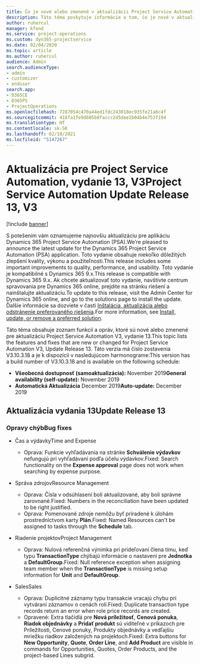 ```yaml
---
title: Čo je nové alebo zmenené v aktualizácii Project Service Automation, vydanie 13, V3
description: Táto téma poskytuje informácie o tom, čo je nové v aktualizácii Project Service Automation, vydanie 13, V3.
author: ruhercul
manager: kfend
ms.service: project-operations
ms.custom: dyn365-projectservice
ms.date: 02/04/2020
ms.topic: article
ms.author: ruhercul
audience: Admin
search.audienceType:
- admin
- customizer
- enduser
search.app:
- D365CE
- D365PS
- ProjectOperations
ms.openlocfilehash: 7287054c470a44ed1fdc243018ec935fe21a6c4f
ms.sourcegitcommit: 418fa1fe9d605b8faccc2d5dee1b04b4e753f194
ms.translationtype: HT
ms.contentlocale: sk-SK
ms.lasthandoff: 02/10/2021
ms.locfileid: "5147267"
---
```

# <a name="project-service-automation-update-release-13-v3"></a><span data-ttu-id="8ba9a-103">Aktualizácia pre Project Service Automation, vydanie 13, V3</span><span class="sxs-lookup"><span data-stu-id="8ba9a-103">Project Service Automation Update Release 13, V3</span></span>

[!include [banner](../includes/psa-now-project-operations.md)]

<span data-ttu-id="8ba9a-104">S potešením vám oznamujeme najnovšiu aktualizáciu pre aplikáciu Dynamics 365 Project Service Automation (PSA).</span><span class="sxs-lookup"><span data-stu-id="8ba9a-104">We’re pleased to announce the latest update for the Dynamics 365 Project Service Automation (PSA) application.</span></span> <span data-ttu-id="8ba9a-105">Toto vydanie obsahuje niekoľko dôležitých zlepšení kvality, výkonu a použiteľnosti.</span><span class="sxs-lookup"><span data-stu-id="8ba9a-105">This release includes some important improvements to quality, performance, and usability.</span></span> <span data-ttu-id="8ba9a-106">Toto vydanie je kompatibilné s Dynamics 365 9.x.</span><span class="sxs-lookup"><span data-stu-id="8ba9a-106">This release is compatible with Dynamics 365 9.x.</span></span> <span data-ttu-id="8ba9a-107">Ak chcete aktualizovať toto vydanie, navštívte centrum spravovania pre Dynamics 365 online, prejdite na stránku riešení a nainštalujte aktualizáciu.</span><span class="sxs-lookup"><span data-stu-id="8ba9a-107">To update to this release, visit the Admin Center for Dynamics 365 online, and go to the solutions page to install the update.</span></span> <span data-ttu-id="8ba9a-108">Ďalšie informácie sa dozviete v časti [Inštalácia, aktualizácia alebo odstránenie preferovaného riešenia](https://docs.microsoft.com/power-platform/admin/install-remove-preferred-solution).</span><span class="sxs-lookup"><span data-stu-id="8ba9a-108">For more information, see [Install, update, or remove a preferred solution](https://docs.microsoft.com/power-platform/admin/install-remove-preferred-solution).</span></span>

<span data-ttu-id="8ba9a-109">Táto téma obsahuje zoznam funkcií a opráv, ktoré sú nové alebo zmenené pre aktualizáciu Project Service Automation V3, vydanie 13.</span><span class="sxs-lookup"><span data-stu-id="8ba9a-109">This topic lists the features and fixes that are new or changed for Project Service Automation V3, Update Release 13.</span></span> <span data-ttu-id="8ba9a-110">Táto verzia má číslo zostavenia V3.10.3.18 a je k dispozícii v nasledujúcom harmonograme:</span><span class="sxs-lookup"><span data-stu-id="8ba9a-110">This version has a build number of V3.10.3.18 and is available on the following schedule:</span></span>

- <span data-ttu-id="8ba9a-111">**Všeobecná dostupnosť (samoaktualizácia):** November 2019</span><span class="sxs-lookup"><span data-stu-id="8ba9a-111">**General availability (self-update):** November 2019</span></span>
- <span data-ttu-id="8ba9a-112">**Automatická Aktualizácia** December 2019</span><span class="sxs-lookup"><span data-stu-id="8ba9a-112">**Auto-update:** December 2019</span></span>


## <a name="update-release-13"></a><span data-ttu-id="8ba9a-113">Aktualizácia vydania 13</span><span class="sxs-lookup"><span data-stu-id="8ba9a-113">Update Release 13</span></span> 

### <a name="bug-fixes"></a><span data-ttu-id="8ba9a-114">Opravy chýb</span><span class="sxs-lookup"><span data-stu-id="8ba9a-114">Bug fixes</span></span>

- <span data-ttu-id="8ba9a-115">Čas a výdavky</span><span class="sxs-lookup"><span data-stu-id="8ba9a-115">Time and Expense</span></span>

     - <span data-ttu-id="8ba9a-116">Oprava: Funkcie vyhľadávania na stránke **Schválenie výdavkov** nefungujú pri vyhľadávaní podľa účelu výdavkov.</span><span class="sxs-lookup"><span data-stu-id="8ba9a-116">Fixed: Search functionality on the **Expense approval** page does not work when searching by expense purpose.</span></span>

- <span data-ttu-id="8ba9a-117">Správa zdrojov</span><span class="sxs-lookup"><span data-stu-id="8ba9a-117">Resource Management</span></span>

     - <span data-ttu-id="8ba9a-118">Oprava: Čísla v odsúhlasení boli aktualizované, aby boli správne zarovnané.</span><span class="sxs-lookup"><span data-stu-id="8ba9a-118">Fixed: Numbers in the reconciliation have been updated to be right justified.</span></span>
     - <span data-ttu-id="8ba9a-119">Oprava: Pomenované zdroje nemôžu byť priradené k úlohám prostredníctvom karty **Plán**.</span><span class="sxs-lookup"><span data-stu-id="8ba9a-119">Fixed: Named Resources can't be assigned to tasks through the **Schedule** tab.</span></span>

- <span data-ttu-id="8ba9a-120">Riadenie projektov</span><span class="sxs-lookup"><span data-stu-id="8ba9a-120">Project Management</span></span>

     - <span data-ttu-id="8ba9a-121">Oprava: Nulová referenčná výnimka pri prideľovaní člena tímu, keď typu **TransactionType** chýbajú informácie o nastavení pre **Jednotka** a **DefaultGroup**.</span><span class="sxs-lookup"><span data-stu-id="8ba9a-121">Fixed: Null reference exception when assigning team member when the **TransactionType** is missing setup information for **Unit** and **DefaultGroup**.</span></span>

- <span data-ttu-id="8ba9a-122">Sales</span><span class="sxs-lookup"><span data-stu-id="8ba9a-122">Sales</span></span>

     - <span data-ttu-id="8ba9a-123">Oprava: Duplicitné záznamy typu transakcie vracajú chybu pri vytváraní záznamov o cenách rolí.</span><span class="sxs-lookup"><span data-stu-id="8ba9a-123">Fixed: Duplicate transaction type records return an error when role price records are created.</span></span>
     - <span data-ttu-id="8ba9a-124">Opravené: Extra tlačidlá pre **Nová príležitosť**, **Cenová ponuka**, **Riadok objednávky** a **Pridať produkt** sú viditeľné v príkazoch pre Príležitosti, Cenové ponuky, Produkty objednávky a vedľajšiu mriežku riadkov založených na projektoch.</span><span class="sxs-lookup"><span data-stu-id="8ba9a-124">Fixed: Extra buttons for **New Opportunity**, **Quote**, **Order Line**, and **Add Product** are visible in commands for Opportunities, Quotes, Order Products, and the project-based Lines subgrid.</span></span>


